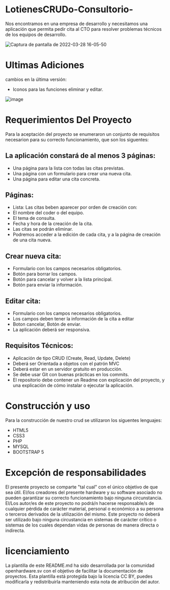 # LotienesCRUDo-Consultorio-

Nos encontramos en una empresa de desarrollo y necesitamos una aplicación que permita pedir cita al CTO para resolver problemas técnicos de los equipos de desarrollo.

![Captura de pantalla de 2022-03-28 16-05-50](https://user-images.githubusercontent.com/79488966/160489425-ee3f85c1-4904-4728-9508-9c4a7a6f659f.png)



# Ultimas Adiciones
cambios en la última versión: </br>
* Iconos para las funciones eliminar y editar.

![image](https://user-images.githubusercontent.com/79488966/160487347-ed40f8bc-85ae-4b2d-a005-f7d76b60b19d.png)

# Requerimientos Del Proyecto

Para la aceptación del proyecto se enumeraron un conjunto de requisitos necesarion para su correcto funcionamiento, que son los siguentes: </br>

## La aplicación constará de al menos 3 páginas: </br>
 * Una página para la lista con todas las citas previstas. </br>
 * Una página con un formulario para crear una nueva cita. </br>
 * Una página para editar una cita concreta. </br>

## Páginas:

 * Lista: Las citas beben aparecer por orden de creación con: </br>
 * El nombre del coder o del equipo. </br>
 * El tema de consulta. </br>
 * Fecha y hora de la creación de la cita. </br>
 * Las citas se podrán eliminar. </br>
 * Podremos acceder a la edición de cada cita, y a la página de creación de una cita nueva. </br>
  
## Crear nueva cita:
 * Formulario con los campos necesarios obligatorios. </br>
 * Botón para borrar los campos. </br>
 * Botón para cancelar y volver a la lista principal. </br>
 * Botón para enviar la información. </br>

## Editar cita: </br>
 * Formulario con los campos necesarios obligatorios. </br>
 * Los campos deben tener la información de la cita a editar </br>
 * Boton cancelar, Botón de enviar. </br>
 * La aplicación deberá ser responsiva. </br>
 
## Requisitos Técnicos: </br>

 * Aplicación de tipo CRUD (Create, Read, Update, Delete) </br>
 * Deberá ser Orientada a objetos con el patrón MVC </br>
 * Deberá estar en un servidor gratuito en producción. </br>
 * Se debe usar Git con buenas prácticas en los commits. </br>
 * El repositorio debe contener un Readme con explicación del proyecto, y una explicación de cómo instalar o ejecutar la aplicación. </br>


# Construcción y uso

Para la construcción de nuestro crud se utilizaron los siguentes lenguajes: </br>

* HTML5 </br>
* CSS3 </br>
* PHP </br>
* MYSQL </br>
* BOOTSTRAP 5 </br>


# Excepción de responsabilidades
El presente proyecto se comparte "tal cual" con el único objetivo de que sea útil. El/los creadores del presente hardware y su software asociado no pueden garantizar su correcto funcionamiento bajo ninguna circunstancia. El/Los autor/es de este proyecto no podrá/n hacerse responsable/s de cualquier pérdida de carácter material, personal o económico a su persona o terceros derivados de la utilización del mismo. Este proyecto no deberá ser utilizado bajo ninguna circustancia en sistemas de carácter crítico o sistemas de los cuales dependan vidas de personas de manera directa o indirecta.

# licenciamiento

La plantilla de este README.md ha sido desarrollada por la comunidad openhardware.sv con el objetivo de facilitar la documentación de proyectos. Esta plantilla está protegida bajo la licencia CC BY, puedes modificarla y redistribuirla manteniendo esta nota de atribución del autor.
